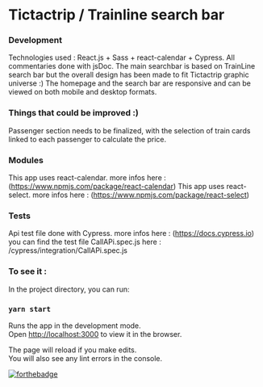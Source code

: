 # Tictactrip / Trainline search bar

### Development

Technologies used : React.js + Sass + react-calendar + Cypress.
All commentaries done with jsDoc.
The main searchbar is based on TrainLine search bar but the overall design has been made to fit Tictactrip graphic universe :)
The homepage and the search bar are responsive and can be viewed on both mobile and desktop formats.

### Things that could be improved :)

Passenger section needs to be finalized, with the selection of train cards linked to each passenger to calculate the price.

### Modules

This app uses react-calendar. more infos here : (https://www.npmjs.com/package/react-calendar)
This app uses react-select. more infos here : (https://www.npmjs.com/package/react-select)

### Tests

Api test file done with Cypress. more infos here : (https://docs.cypress.io)
you can find the test file CallAPi.spec.js here :  /cypress/integration/CallAPi.spec.js


### To see it :

In the project directory, you can run:

### `yarn start`

Runs the app in the development mode.<br />
Open [http://localhost:3000](http://localhost:3000) to view it in the browser.

The page will reload if you make edits.<br />
You will also see any lint errors in the console.



[![forthebadge](http://forthebadge.com/images/badges/built-with-love.svg)](http://forthebadge.com)



